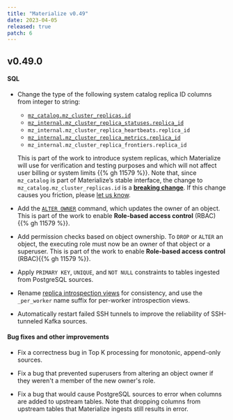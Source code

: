 ```yaml
---
title: "Materialize v0.49"
date: 2023-04-05
released: true
patch: 6
---
```


## v0.49.0

#### SQL

* Change the type of the following system catalog replica ID columns from integer to string:

    * [`mz_catalog.mz_cluster_replicas.id`](/sql/system-catalog/mz_catalog/#mz_cluster_replicas)
    * [`mz_internal.mz_cluster_replica_statuses.replica_id`](/sql/system-catalog/mz_catalog_unstable/#mz_cluster_replica_statuses)
    * `mz_internal.mz_cluster_replica_heartbeats.replica_id`
    * [`mz_internal.mz_cluster_replica_metrics.replica_id`](/sql/system-catalog/mz_catalog_unstable/#mz_cluster_replica_metrics)
    * `mz_internal.mz_cluster_replica_frontiers.replica_id`

    This is part of the work to introduce system replicas, which Materialize
    will use for verification and testing purposes and which will not affect
    user billing or system limits {{% gh 11579 %}}. Note that, since
    `mz_catalog` is part of Materialize’s stable interface, the change to
    `mz_catalog.mz_cluster_replicas.id` is a [**breaking change**](/releases/#backwards-compatibility).
    If this change causes you friction, please [let us know](https://materialize.com/s/chat).

* Add the [`ALTER OWNER`](/sql/alter-owner/) command, which updates the owner
  of an object. This is part of the work to enable **Role-based access
  control** (RBAC){{% gh 11579 %}}.

* Add permission checks based on object ownership. To `DROP` or `ALTER` an
  object, the executing role must now be an owner of that object or a
  superuser. This is part of the work to enable **Role-based access control**
  (RBAC){{% gh 11579 %}}.

* Apply `PRIMARY KEY`, `UNIQUE`, and `NOT NULL` constraints to tables ingested
  from PostgreSQL sources.

* Rename [replica introspection views](https://materialize.com/docs/sql/system-catalog/mz_introspection)
  for consistency, and use the `_per_worker` name suffix for per-worker introspection views.

* Automatically restart failed SSH tunnels to improve the reliability of
  SSH-tunneled Kafka sources.

#### Bug fixes and other improvements

- Fix a correctness bug in Top K processing for monotonic, append-only sources.

- Fix a bug that prevented superusers from altering an object owner if they weren't a member of the new owner's role.

- Fix a bug that would cause PostgreSQL sources to error when columns are added to upstream tables. Note that dropping columns from upstream tables that Materialize ingests still results in error.
